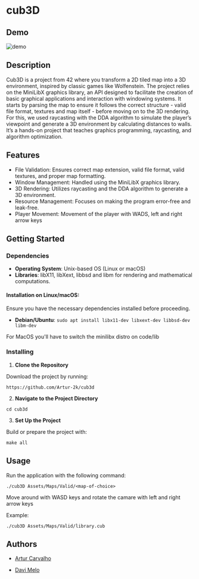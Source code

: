# cub3D

## Demo

![demo](Assets/demo.gif)


## Description

Cub3D is a project from 42 where you transform a 2D tiled map into a 3D environment, inspired by classic games like Wolfenstein.
The project relies on the MiniLibX graphics library, an API designed to facilitate the creation of basic graphical applications and interaction with windowing systems.
It starts by parsing the map to ensure it follows the correct structure - valid file format, textures and map itself - before moving on to the 3D rendering. For this, we used raycasting with the DDA algorithm to simulate the player’s viewpoint and generate a 3D environment by calculating distances to walls. It’s a hands-on project that teaches graphics programming, raycasting, and algorithm optimization.

## Features

- File Validation: Ensures correct map extension, valid file format, valid textures, and proper map formatting.
- Window Management: Handled using the MiniLibX graphics library.
- 3D Rendering: Utilizes raycasting and the DDA algorithm to generate a 3D environment.
- Resource Management: Focuses on making the program error-free and leak-free.
- Player Movement: Movement of the player with WADS, left and right arrow keys

## Getting Started

### Dependencies

- **Operating System**: Unix-based OS (Linux or macOS)
- **Libraries**: libX11, libXext, libbsd and libm for rendering and mathematical computations.

#### Installation on Linux/macOS:

Ensure you have the necessary dependencies installed before proceeding.

- **Debian/Ubuntu**: ```sudo apt install libx11-dev libxext-dev libbsd-dev libm-dev```

For MacOS you'll have to switch the minilibx distro on code/lib

### Installing

1. **Clone the Repository**

Download the project by running:

```
https://github.com/Artur-2k/cub3d
```

2. **Navigate to the Project Directory**

```
cd cub3d
```

3. **Set Up the Project** 
    
Build or prepare the project with:

```
make all
```

## Usage

Run the application with the following command:

```
./cub3D Assets/Maps/Valid/<map-of-choice>
```

Move around with WASD keys and rotate the camare with left and right arrow keys

Example:

```
./cub3D Assets/Maps/Valid/library.cub
```

## Authors

- [Artur Carvalho](https://github.com/Artur-2k)
 
- [Davi Melo](https://github.com/Davi0805)



